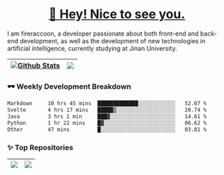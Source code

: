 <h1 align="center"><a href="https://blog.raccooncc.top">👋 Hey! Nice to see you.</a></h1>

I am fireraccoon, a developer passionate about both front-end and back-end development, as well as the development of new technologies in artificial intelligence, currently studying at Jinan University.

| <a href="#"><img src="https://github-readme-stats.raccooncc.top/api?username=fireraccoon&show_icons=true&include_all_commits=true&theme=buefy&hide_border=true" alt="Github Stats" /></a> | <a href="#"><img src="https://github-readme-stats.raccooncc.top/api/top-langs/?username=fireraccoon&layout=compact&theme=buefy&hide_border=true" /></a> |
| --- | --- |

### 🕶 Weekly Development Breakdown

<!--START_SECTION:waka-->

```txt
Markdown     10 hrs 45 mins  █████████████░░░░░░░░░░░░   52.07 %
Svelte       4 hrs 17 mins   █████▒░░░░░░░░░░░░░░░░░░░   20.74 %
Java         3 hrs 1 min     ███▓░░░░░░░░░░░░░░░░░░░░░   14.61 %
Python       1 hr 22 mins    █▓░░░░░░░░░░░░░░░░░░░░░░░   06.62 %
Other        47 mins         █░░░░░░░░░░░░░░░░░░░░░░░░   03.81 %
```

<!--END_SECTION:waka-->

### ✨ Top Repositories

| <a href="https://github.com/fireraccoon/AdvVis-CNN"><img src="https://github-readme-stats.raccooncc.top/api/pin/?username=fireraccoon&repo=AdvVis-CNN&theme=buefy&hide_border=true" /></a> | <a href="https://github.com/fireraccoon/leetcode-solutions"><img src="https://github-readme-stats.raccooncc.top/api/pin/?username=fireraccoon&repo=leetcode-solutions&theme=buefy&hide_border=true" /></a> |
| --- | --- |
